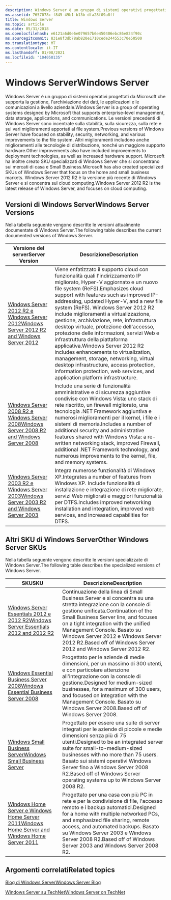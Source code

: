 ```yaml
---
description: Windows Server è un gruppo di sistemi operativi progettati da Microsoft che supporta la gestione, l'archiviazione dei dati, le applicazioni e le comunicazioni a livello aziendale.
ms.assetid: 7657078c-f845-49b1-b13b-dfa28f09a8ff
title: Windows Server
ms.topic: article
ms.date: 05/31/2018
ms.openlocfilehash: e6121a6d0e6e079657b6e450406ebc86e824f90c
ms.sourcegitcommit: 831e8f3db78ab820e1710cede244553c70e50500
ms.translationtype: MT
ms.contentlocale: it-IT
ms.lasthandoff: 01/08/2021
ms.locfileid: "104050135"
---
```

# <a name="windows-server"></a><span data-ttu-id="10762-103">Windows Server</span><span class="sxs-lookup"><span data-stu-id="10762-103">Windows Server</span></span>

<span data-ttu-id="10762-104">Windows Server è un gruppo di sistemi operativi progettati da Microsoft che supporta la gestione, l'archiviazione dei dati, le applicazioni e le comunicazioni a livello aziendale.</span><span class="sxs-lookup"><span data-stu-id="10762-104">Windows Server is a group of operating systems designed by Microsoft that supports enterprise-level management, data storage, applications, and communications.</span></span> <span data-ttu-id="10762-105">Le versioni precedenti di Windows Server sono incentrate sulla stabilità, sulla sicurezza, sulla rete e sui vari miglioramenti apportati al file system.</span><span class="sxs-lookup"><span data-stu-id="10762-105">Previous versions of Windows Server have focused on stability, security, networking, and various improvements to the file system.</span></span> <span data-ttu-id="10762-106">Altri miglioramenti includono anche miglioramenti alle tecnologie di distribuzione, nonché un maggiore supporto hardware.</span><span class="sxs-lookup"><span data-stu-id="10762-106">Other improvements also have included improvements to deployment technologies, as well as increased hardware support.</span></span> <span data-ttu-id="10762-107">Microsoft ha inoltre creato SKU specializzati di Windows Server che si concentrano sui mercati di casa e Small Business.</span><span class="sxs-lookup"><span data-stu-id="10762-107">Microsoft has also created specialized SKUs of Windows Server that focus on the home and small business markets.</span></span> <span data-ttu-id="10762-108">Windows Server 2012 R2 è la versione più recente di Windows Server e si concentra sul cloud computing.</span><span class="sxs-lookup"><span data-stu-id="10762-108">Windows Server 2012 R2 is the latest release of Windows Server, and focuses on cloud computing.</span></span>

## <a name="windows-server-versions"></a><span data-ttu-id="10762-109">Versioni di Windows Server</span><span class="sxs-lookup"><span data-stu-id="10762-109">Windows Server Versions</span></span>

<span data-ttu-id="10762-110">Nella tabella seguente vengono descritte le versioni attualmente documentate di Windows Server.</span><span class="sxs-lookup"><span data-stu-id="10762-110">The following table describes the current documented versions of Windows Server.</span></span>



| <span data-ttu-id="10762-111">Versione del server</span><span class="sxs-lookup"><span data-stu-id="10762-111">Server Version</span></span>                                                                                                      | <span data-ttu-id="10762-112">Descrizione</span><span class="sxs-lookup"><span data-stu-id="10762-112">Description</span></span>                                                                                                                                                                                                                                                                                                                                                         |
|---------------------------------------------------------------------------------------------------------------------|---------------------------------------------------------------------------------------------------------------------------------------------------------------------------------------------------------------------------------------------------------------------------------------------------------------------------------------------------------------------|
| [<span data-ttu-id="10762-113">Windows Server 2012 R2 e Windows Server 2012</span><span class="sxs-lookup"><span data-stu-id="10762-113">Windows Server 2012 R2 and Windows Server 2012</span></span>](what-s-new-for-windows-server-2012-r2.md)<br/>              | <span data-ttu-id="10762-114">Viene enfatizzato il supporto cloud con funzionalità quali l'indirizzamento IP migliorato, Hyper-V aggiornato e un nuovo file system (ReFS).</span><span class="sxs-lookup"><span data-stu-id="10762-114">Emphasizes cloud support with features such as improved IP-addressing, updated Hyper-V, and a new file system (ReFS).</span></span> <span data-ttu-id="10762-115">Windows Server 2012 R2 include miglioramenti a virtualizzazione, gestione, archiviazione, rete, infrastruttura desktop virtuale, protezione dell'accesso, protezione delle informazioni, servizi Web e infrastruttura della piattaforma applicativa.</span><span class="sxs-lookup"><span data-stu-id="10762-115">Windows Server 2012 R2 includes enhancements to virtualization, management, storage, networking, virtual desktop infrastructure, access protection, information protection, web services, and application platform infrastructure.</span></span><br/> |
| [<span data-ttu-id="10762-116">Windows Server 2008 R2 e Windows Server 2008</span><span class="sxs-lookup"><span data-stu-id="10762-116">Windows Server 2008 R2 and Windows Server 2008</span></span>](https://msdn.microsoft.com/library/jj873947.aspx)<br/> | <span data-ttu-id="10762-117">Include una serie di funzionalità amministrative e di sicurezza aggiuntive condivise con Windows Vista: uno stack di rete riscritto, un firewall migliorato, una tecnologia .NET Framework aggiuntiva e numerosi miglioramenti per il kernel, i file e i sistemi di memoria.</span><span class="sxs-lookup"><span data-stu-id="10762-117">Includes a number of additional security and administrative features shared with Windows Vista: a re-written networking stack, improved Firewall, additional .NET Framework technology, and numerous improvements to the kernel, file, and memory systems.</span></span><br/>                                                                                               |
| [<span data-ttu-id="10762-118">Windows Server 2003 R2 e Windows Server 2003</span><span class="sxs-lookup"><span data-stu-id="10762-118">Windows Server 2003 R2 and Windows Server 2003</span></span>](https://msdn.microsoft.com/library/dn609950.aspx)<br/> | <span data-ttu-id="10762-119">Integra numerose funzionalità di Windows XP.</span><span class="sxs-lookup"><span data-stu-id="10762-119">Integrates a number of features from Windows XP.</span></span> <span data-ttu-id="10762-120">Include funzionalità di installazione e integrazione di rete migliorate, servizi Web migliorati e maggiori funzionalità per DTFS.</span><span class="sxs-lookup"><span data-stu-id="10762-120">Includes improved networking installation and integration, improved web services, and increased capabilities for DTFS.</span></span><br/>                                                                                                                                                                                  |



 

## <a name="other-windows-server-skus"></a><span data-ttu-id="10762-121">Altri SKU di Windows Server</span><span class="sxs-lookup"><span data-stu-id="10762-121">Other Windows Server SKUs</span></span>

<span data-ttu-id="10762-122">Nella tabella seguente vengono descritte le versioni specializzate di Windows Server.</span><span class="sxs-lookup"><span data-stu-id="10762-122">The following table describes the specialized versions of Windows Server.</span></span>



| <span data-ttu-id="10762-123">SKU</span><span class="sxs-lookup"><span data-stu-id="10762-123">SKU</span></span>                                                                                                                   | <span data-ttu-id="10762-124">Descrizione</span><span class="sxs-lookup"><span data-stu-id="10762-124">Description</span></span>                                                                                                                                                                                       |
|-----------------------------------------------------------------------------------------------------------------------|---------------------------------------------------------------------------------------------------------------------------------------------------------------------------------------------------|
| <span data-ttu-id="10762-125">[Windows Server Essentials 2012 e 2012 R2](/previous-versions/windows/server-essentials/gg513877(v=msdn.10))</span><span class="sxs-lookup"><span data-stu-id="10762-125">[Windows Server Essentials 2012 and 2012 R2](/previous-versions/windows/server-essentials/gg513877(v=msdn.10))</span></span><br/>                         | <span data-ttu-id="10762-126">Continuazione della linea di Small Business Server e si concentra su una stretta integrazione con la console di gestione unificata.</span><span class="sxs-lookup"><span data-stu-id="10762-126">Continuation of the Small Business Server line, and focuses on a tight integration with the unified Management Console.</span></span> <span data-ttu-id="10762-127">Basato su Windows Server 2012 e Windows Server 2012 R2.</span><span class="sxs-lookup"><span data-stu-id="10762-127">Based off of Windows Server 2012 and Windows Server 2012 R2.</span></span><br/>   |
| <span data-ttu-id="10762-128">[Windows Essential Business Server 2008](/previous-versions/windows/it-pro/windows-server-essentials-sbs/cc514417(v=msdn.10))</span><span class="sxs-lookup"><span data-stu-id="10762-128">[Windows Essential Business Server 2008](/previous-versions/windows/it-pro/windows-server-essentials-sbs/cc514417(v=msdn.10))</span></span><br/>                             | <span data-ttu-id="10762-129">Progettato per le aziende di medie dimensioni, per un massimo di 300 utenti, e con particolare attenzione all'integrazione con la console di gestione.</span><span class="sxs-lookup"><span data-stu-id="10762-129">Designed for medium-sized businesses, for a maximum of 300 users, and focused on integration with the Management Console.</span></span> <span data-ttu-id="10762-130">Basato su Windows Server 2008.</span><span class="sxs-lookup"><span data-stu-id="10762-130">Based off of Windows Server 2008.</span></span><br/>                            |
| <span data-ttu-id="10762-131">[Windows Small Business Server](/previous-versions/windows/sbs-2008-sdk/cc721712(v=ws.10))</span><span class="sxs-lookup"><span data-stu-id="10762-131">[Windows Small Business Server](/previous-versions/windows/sbs-2008-sdk/cc721712(v=ws.10))</span></span><br/>                                      | <span data-ttu-id="10762-132">Progettato per essere una suite di server integrati per le aziende di piccole e medie dimensioni senza più di 75 utenti.</span><span class="sxs-lookup"><span data-stu-id="10762-132">Designed to be an integrated server suite for small-to-medium-sized businesses with no more than 75 users.</span></span> <span data-ttu-id="10762-133">Basato sui sistemi operativi Windows Server fino a Windows Server 2008 R2.</span><span class="sxs-lookup"><span data-stu-id="10762-133">Based off of Windows Server operating systems up to Windows Server 2008 R2.</span></span><br/> |
| [<span data-ttu-id="10762-134">Windows Home Server e Windows Home Server 2011</span><span class="sxs-lookup"><span data-stu-id="10762-134">Windows Home Server and Windows Home Server 2011</span></span>](https://msdn.microsoft.com/library/dn689011.aspx)<br/> | <span data-ttu-id="10762-135">Progettato per una casa con più PC in rete e per la condivisione di file, l'accesso remoto e i backup automatici.</span><span class="sxs-lookup"><span data-stu-id="10762-135">Designed for a home with multiple networked PCs, and emphasized file sharing, remote access, and automated backups.</span></span> <span data-ttu-id="10762-136">Basato su Windows Server 2003 e Windows Server 2008 R2.</span><span class="sxs-lookup"><span data-stu-id="10762-136">Based off of Windows Server 2003 and Windows Server 2008 R2.</span></span><br/>       |



 

## <a name="related-topics"></a><span data-ttu-id="10762-137">Argomenti correlati</span><span class="sxs-lookup"><span data-stu-id="10762-137">Related topics</span></span>

<dl> <dt>

[<span data-ttu-id="10762-138">Blog di Windows Server</span><span class="sxs-lookup"><span data-stu-id="10762-138">Windows Server Blog</span></span>](https://blogs.technet.com/b/windowsserver/)
</dt> <dt>

[<span data-ttu-id="10762-139">Windows Server su TechNet</span><span class="sxs-lookup"><span data-stu-id="10762-139">Windows Server on TechNet</span></span>](/windows/deployment/deploy-whats-new)
</dt> </dl>

 

